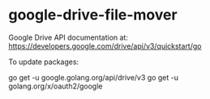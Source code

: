 # google-drive-file-mover

Google Drive API documentation at:
https://developers.google.com/drive/api/v3/quickstart/go

To update packages:

go get -u google.golang.org/api/drive/v3
go get -u golang.org/x/oauth2/google
